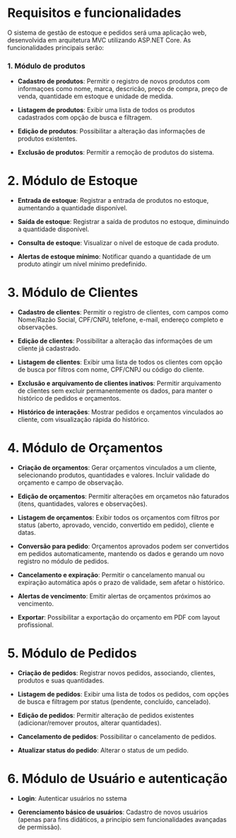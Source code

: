 # Requisitos e funcionalidades

O sistema de gestão de estoque e pedidos será uma aplicação web, desenvolvida em arquitetura MVC utilizando ASP.NET Core. As funcionalidades principais serão:

### 1. Módulo de produtos

- **Cadastro de produtos**: Permitir o registro de novos produtos com informaçoes como nome, marca, descricão, preço de compra, preço de venda, quantidade em estoque e unidade de medida.

- **Listagem de produtos**: Exibir uma lista de todos os produtos cadastrados com opção de busca e filtragem.

- **Edição de produtos**: Possibilitar a alteração das informações de produtos existentes.

- **Exclusão de produtos**: Permitir a remoção de produtos do sistema.

# 2. Módulo de Estoque

- **Entrada de estoque**: Registrar a entrada de produtos no estoque, aumentando a quantidade disponível.

- **Saída de estoque**: Registrar a saída de produtos no estoque, diminuindo a quantidade disponível.

- **Consulta de estoque**: Visualizar o nível de estoque de cada produto.

- **Alertas de estoque mínimo**: Notificar quando a quantidade de um produto atingir um nível mínimo predefinido.

# 3. Módulo de Clientes

- **Cadastro de clientes**: Permitir o registro de clientes, com campos como Nome/Razão Social, CPF/CNPJ, telefone, e-mail, endereço completo e observações.

- **Edição de clientes**: Possibilitar a alteração das informações de um cliente já cadastrado.

- **Listagem de clientes**: Exibir uma lista de todos os clientes com opção de busca por filtros com nome, CPF/CNPJ ou código do cliente.

- **Exclusão e arquivamento de clientes inativos**: Permitir arquivamento de clientes sem excluir permanentemente os dados, para manter o histórico de pedidos e orçamentos.

- **Histórico de interações**: Mostrar pedidos e orçamentos vinculados ao cliente, com visualização rápida do histórico.

# 4. Módulo de Orçamentos

- **Criação de orçamentos**: Gerar orçamentos vinculados a um cliente, selecionando produtos, quantidades e valores. Incluir validade do orçamento e campo de observação.

- **Edição de orçamentos**: Permitir alterações em orçametos não faturados (itens, quantidades, valores e observações).

- **Listagem de orçamentos**: Exibir todos os orçamentos com filtros por status (aberto, aprovado, vencido, convertido em pedido), cliente e datas.

- **Conversão para pedido**: Orçamentos aprovados podem ser convertidos em pedidos automaticamente, mantendo os dados e gerando um novo registro no módulo de pedidos.

- **Cancelamento e expiração**: Permitir o cancelamento manual ou expiração automática após o prazo de validade, sem afetar o histórico.

- **Alertas de vencimento**: Emitir alertas de orçamentos próximos ao vencimento.

- **Exportar**: Possibilitar a exportação do orçamento em PDF com layout profissional.

# 5. Módulo de Pedidos

- **Criação de pedidos**: Registrar novos pedidos, associando, clientes, produtos e suas quantidades.

- **Listagem de pedidos**: Exibir uma lista de todos os pedidos, com opções de busca e filtragem por status (pendente, concluído, cancelado).

- **Edição de pedidos**: Permitir alteração de pedidos existentes (adicionar/remover proutos, alterar quantidades).

- **Cancelamento de pedidos**: Possibilitar o cancelamento de pedidos.

- **Atualizar status do pedido**: Alterar o status de um pedido.

# 6. Módulo de Usuário e autenticação

- **Login**: Autenticar usuários no sstema

- **Gerenciamento básico de usuários**: Cadastro de novos usuários (apenas para fins didáticos, a princípio sem funcionalidades avançadas de permissão).